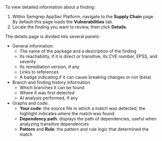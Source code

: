 To view detailed information about a finding:

1. Within Semgrep AppSec Platform, navigate to the **Supply Chain** page. By default this page loads the **Vulnerabilities** tab.
1. Locate the finding you want to review, then click **Details**.

The details page is divided into several panels:

- General information: 
  - The name of the package and a description of the finding
  - Its reachability, if it is direct or transitive, its CVE number, EPSS, and severity
  - Its remediation version, if any
  - Links to references
  - A badge indicating if it can cause breaking changes or not (beta)
- Branch and finding history information
  - Which branches it can be found
  - Where it was first detected
  - AI analysis performed, if any
- Graphs and code:
  - **Your code**: the source file in which a match was detected; the highlight indicates where the match was found
  - **Dependency path**: displays the path of dependencies, useful when analyzing transitive dependencies
  - **Pattern** and **Rule**: the pattern and rule logic that determined the match 
